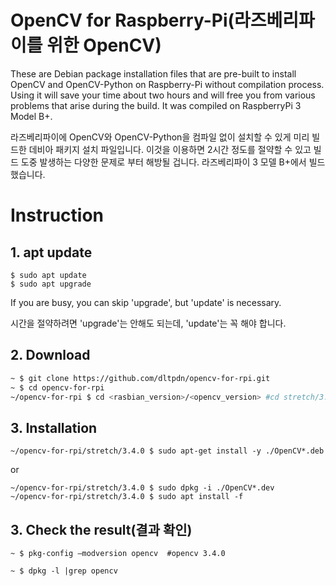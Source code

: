 # OpenCV for Raspberry-Pi(라즈베리파이를 위한 OpenCV)
These are Debian package installation files that are pre-built to install OpenCV and OpenCV-Python on Raspberry-Pi without compilation process.
Using it will save your time about two hours and will free you from various problems that arise during the build.
It was compiled on RaspberryPi 3 Model B+.

라즈베리파이에 OpenCV와 OpenCV-Python을 컴파일 없이 설치할 수 있게 미리 빌드한 데비아 패키지 설치 파일입니다.
이것을 이용하면 2시간 정도를 절약할 수 있고 빌드 도중 발생하는 다양한 문제로 부터 해방될 겁니다.
라즈베리파이 3 모델 B+에서 빌드했습니다.


# Instruction

## 1. apt update
```
$ sudo apt update
$ sudo apt upgrade
```
If you are busy, you can skip 'upgrade', but 'update' is necessary.

시간을 절약하려면 'upgrade'는 안해도 되는데, 'update'는 꼭 해야 합니다.

## 2. Download
```bash
~ $ git clone https://github.com/dltpdn/opencv-for-rpi.git
~ $ cd opencv-for-rpi
~/opencv-for-rpi $ cd <rasbian_version>/<opencv_version> #cd stretch/3.4.0
```
## 3. Installation
```
~/opencv-for-rpi/stretch/3.4.0 $ sudo apt-get install -y ./OpenCV*.deb
```
or
```
~/opencv-for-rpi/stretch/3.4.0 $ sudo dpkg -i ./OpenCV*.dev
~/opencv-for-rpi/stretch/3.4.0 $ sudo apt install -f
```

## 3. Check the result(결과 확인)
```
~ $ pkg-config —modversion opencv  #opencv 3.4.0
```
```
~ $ dpkg -l |grep opencv
```

